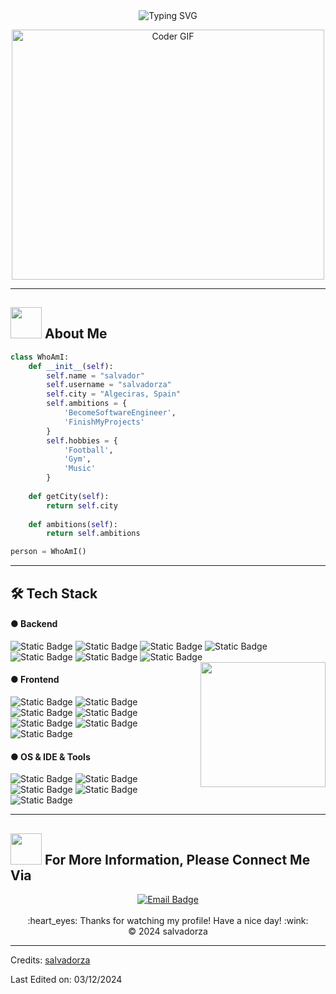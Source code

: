 <div align="center">
  <img src="https://readme-typing-svg.herokuapp.com?font=Architects+Daughter&color=000000&size=60&center=true&vCenter=true&height=100&width=800&lines=Hello!+I'm+Salvador+%F0%9F%91%A8%E2%80%8D%F0%9F%92%BB" alt="Typing SVG">
</div>

<p align="center">
   <img src="https://media.giphy.com/media/SWoSkN6DxTszqIKEqv/giphy.gif" alt="Coder GIF" width="500" height="400">
</p>

----
## <picture><img src = "https://github.com/7oSkaaa/7oSkaaa/blob/main/Images/about_me.gif?raw=true" width = 50px></picture>  About Me
```python
class WhoAmI:
    def __init__(self):
        self.name = "salvador"
        self.username = "salvadorza"
        self.city = "Algeciras, Spain"
        self.ambitions = {
            'BecomeSoftwareEngineer',
            'FinishMyProjects'
        }
        self.hobbies = {
            'Football',
            'Gym',
            'Music'
        }
  
    def getCity(self):
        return self.city
    
    def ambitions(self):
        return self.ambitions

person = WhoAmI()
```

----
## 🛠️ Tech Stack

#### ● Backend
![Static Badge](https://img.shields.io/badge/PYTHON-white?style=flat&logo=Python&logoColor=white&labelColor=black&color=c3ab00)
![Static Badge](https://img.shields.io/badge/SQL-white?style=flat&logo=MySQL&logoColor=white&labelColor=black&color=grey)
![Static Badge](https://img.shields.io/badge/STREAMLIT-violet?style=flat&logo=Streamlit&logoColor=white&labelColor=black&color=red)
![Static Badge](https://img.shields.io/badge/DJANGO-white?style=flat&logo=Django&logoColor=white&labelColor=black&color=00681b)
![Static Badge](https://img.shields.io/badge/RUST-white?style=flat&logo=Rust&logoColor=white&labelColor=black&color=ff9e00)
![Static Badge](https://img.shields.io/badge/NODE.JS-white?style=flat&logo=Node.js&logoColor=white&labelColor=black&color=4db44d)
![Static Badge](https://img.shields.io/badge/JAVA-white?style=flat&logoColor=white&labelColor=black&color=d67700)
<img align="right" height="200" src="https://media.giphy.com/media/ao9DUiTKH60XS/giphy.gif"/>

#### ● Frontend
![Static Badge](https://img.shields.io/badge/HTML-white?style=flat&logo=HTML5&logoColor=white&labelColor=black&color=ca6b0d)
![Static Badge](https://img.shields.io/badge/CSS-white?style=flat&logo=CSS3&logoColor=white&labelColor=black&color=blue)
![Static Badge](https://img.shields.io/badge/JAVASCRIPT-white?style=flat&logo=JavaScript&logoColor=white&labelColor=black&color=yellow)
![Static Badge](https://img.shields.io/badge/TYPESCRIPT-white?style=flat&logo=TypeScript&logoColor=white&labelColor=black&color=19aefe)
![Static Badge](https://img.shields.io/badge/REACTJS-white?style=flat&logo=React&logoColor=white&labelColor=black&color=3a6d89)
![Static Badge](https://img.shields.io/badge/ASTRO-white?style=flat&logo=Astro&logoColor=white&labelColor=black&color=purple)
![Static Badge](https://img.shields.io/badge/ANGULAR-white?style=flat&logo=Angular&logoColor=white&labelColor=black&color=ff00e4)
#### ● OS & IDE & Tools
![Static Badge](https://img.shields.io/badge/LINUX-white?style=flat&logo=Linux&logoColor=white&labelColor=black&color=db8e06)
![Static Badge](https://img.shields.io/badge/GNU%20BASH-white?style=flat&logo=GNU%20Bash&logoColor=white&labelColor=black&color=1be300)
![Static Badge](https://img.shields.io/badge/GIT-white?style=flat&logo=Git&logoColor=white&labelColor=black&color=ff3e00)
![Static Badge](https://img.shields.io/badge/GITHUB-white?style=flat&logo=GitHub&logoColor=white&labelColor=black&color=323232)
![Static Badge](https://img.shields.io/badge/VS%20CODE-white?style=flat&logoColor=white&labelColor=black&color=007cff)


----
## <img src='https://raw.githubusercontent.com/ShahriarShafin/ShahriarShafin/main/Assets/handshake.gif' width="50px" height="50px"> For More Information, Please Connect Me Via
<div align="center">
  <a href="mailto:salvador.zambrano.arana@gmail.com">
    <img src="https://img.shields.io/badge/salvador.zambrano.arana%40gmail.com-white?style=for-the-badge&logo=Gmail&logoColor=white&labelColor=red&color=red" alt="Email Badge">
  </a>
</div>

<br/>

<div align="center">
  :heart_eyes: Thanks for watching my profile! Have a nice day! :wink: <br/>
  &copy; 2024 salvadorza
</div>


---

Credits: [salvadorza](https://github.com/salvadorza)

Last Edited on: 03/12/2024


















